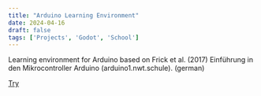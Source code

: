```yaml
---
title: "Arduino Learning Environment"
date: 2024-04-16
draft: false
tags: ['Projects', 'Godot', 'School']
---
```



Learning environment for Arduino based on Frick et al. (2017) Einführung in den Mikrocontroller Arduino (arduino1.nwt.schule). (german)

[Try](https://ph181.github.io/arduino/)
